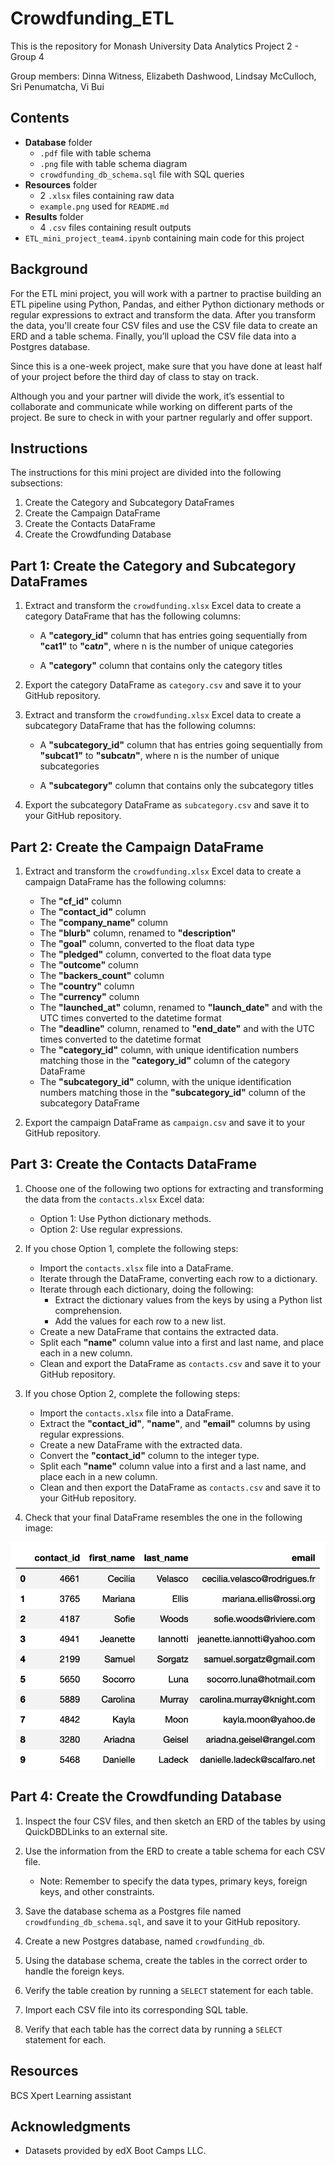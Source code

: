 # Crowdfunding_ETL

This is the repository for Monash University Data Analytics Project 2 - Group 4

Group members: Dinna Witness, Elizabeth Dashwood, Lindsay McCulloch, Sri Penumatcha, Vi Bui

## Contents

* **Database** folder
  * `.pdf` file with table schema
  * `.png` file with table schema diagram
  * `crowdfunding_db_schema.sql` file with SQL queries
* **Resources** folder
  * 2 `.xlsx` files containing raw data
  * `example.png` used for `README.md`
* **Results** folder
  * 4 `.csv` files containing result outputs
* `ETL_mini_project_team4.ipynb` containing main code for this project

## Background

For the ETL mini project, you will work with a partner to practise building an ETL pipeline using Python, Pandas, and either Python dictionary methods or regular expressions to extract and transform the data. After you transform the data, you'll create four CSV files and use the CSV file data to create an ERD and a table schema. Finally, you’ll upload the CSV file data into a Postgres database.

Since this is a one-week project, make sure that you have done at least half of your project before the third day of class to stay on track.

Although you and your partner will divide the work, it’s essential to collaborate and communicate while working on different parts of the project. Be sure to check in with your partner regularly and offer support.

## Instructions

The instructions for this mini project are divided into the following subsections:

1. Create the Category and Subcategory DataFrames
2. Create the Campaign DataFrame
3. Create the Contacts DataFrame
4. Create the Crowdfunding Database

## Part 1: Create the Category and Subcategory DataFrames

1. Extract and transform the `crowdfunding.xlsx` Excel data to create a category DataFrame that has the following columns:

    * A **"category_id"** column that has entries going sequentially from **"cat1"** to **"cat*n*"**, where n is the number of unique categories

    * A **"category"** column that contains only the category titles

2. Export the category DataFrame as `category.csv` and save it to your GitHub repository.

3. Extract and transform the `crowdfunding.xlsx` Excel data to create a subcategory DataFrame that has the following columns:

    * A **"subcategory_id"** column that has entries going sequentially from **"subcat1"** to **"subcat*n*"**, where n is the number of unique subcategories

    * A **"subcategory"** column that contains only the subcategory titles

4. Export the subcategory DataFrame as `subcategory.csv` and save it to your GitHub repository.

## Part 2: Create the Campaign DataFrame

1. Extract and transform the `crowdfunding.xlsx` Excel data to create a campaign DataFrame has the following columns:

    * The **"cf_id"** column
    * The **"contact_id"** column
    * The **"company_name"** column
    * The **"blurb"** column, renamed to **"description"**
    * The **"goal"** column, converted to the float data type
    * The **"pledged"** column, converted to the float data type
    * The **"outcome"** column
    * The **"backers_count"** column
    * The **"country"** column
    * The **"currency"** column
    * The **"launched_at"** column, renamed to **"launch_date"** and with the UTC times converted to the datetime format
    * The **"deadline"** column, renamed to **"end_date"** and with the UTC times converted to the datetime format
    * The **"category_id"** column, with unique identification numbers matching those in the **"category_id"** column of the category DataFrame
    * The **"subcategory_id"** column, with the unique identification numbers matching those in the **"subcategory_id"** column of the subcategory DataFrame

2. Export the campaign DataFrame as `campaign.csv` and save it to your GitHub repository.

## Part 3: Create the Contacts DataFrame

1. Choose one of the following two options for extracting and transforming the data from the `contacts.xlsx` Excel data:

    * Option 1: Use Python dictionary methods.
    * Option 2: Use regular expressions.

2. If you chose Option 1, complete the following steps:

    * Import the `contacts.xlsx` file into a DataFrame.
    * Iterate through the DataFrame, converting each row to a dictionary.
    * Iterate through each dictionary, doing the following:
        * Extract the dictionary values from the keys by using a Python list comprehension.
        * Add the values for each row to a new list.
    * Create a new DataFrame that contains the extracted data.
    * Split each **"name"** column value into a first and last name, and place each in a new column.
    * Clean and export the DataFrame as `contacts.csv` and save it to your GitHub repository.

3. If you chose Option 2, complete the following steps:

    * Import the `contacts.xlsx` file into a DataFrame.
    * Extract the **"contact_id"**, **"name"**, and **"email"** columns by using regular expressions.
    * Create a new DataFrame with the extracted data.
    * Convert the **"contact_id"** column to the integer type.
    * Split each **"name"** column value into a first and a last name, and place each in a new column.
    * Clean and then export the DataFrame as `contacts.csv` and save it to your GitHub repository.
4. Check that your final DataFrame resembles the one in the following image:

![example of what the DataFrame should look like](Resources/example.png)

## Part 4: Create the Crowdfunding Database

1. Inspect the four CSV files, and then sketch an ERD of the tables by using QuickDBDLinks to an external site.

2. Use the information from the ERD to create a table schema for each CSV file.

    * Note: Remember to specify the data types, primary keys, foreign keys, and other constraints.

3. Save the database schema as a Postgres file named `crowdfunding_db_schema.sql`, and save it to your GitHub repository.

4. Create a new Postgres database, named `crowdfunding_db`.

5. Using the database schema, create the tables in the correct order to handle the foreign keys.

6. Verify the table creation by running a `SELECT` statement for each table.

7. Import each CSV file into its corresponding SQL table.

8. Verify that each table has the correct data by running a `SELECT` statement for each.

## Resources

BCS Xpert Learning assistant

## Acknowledgments

* Datasets provided by edX Boot Camps LLC.
